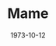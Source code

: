 ---
title: Mame
date: 1973-10-12
closing_date: 1973-10-27
layout: productions
playbill:
Theatre: Theatre Jacksonville
Venue: Little Theatre
cast:
- Patrick Dennis - Age 10: Anthony Mastroianni
- Agnes Gooch: Diane Somerville
- Vera Charles: Nancy Kaye
- Mame Dennis: Yvonne Cummings
- Ralph Devine: David Sears
- M. Lindsay Woolsey: Ken Wittich, Jr.
- Ito: Russ Kirk
- Doorman: Bill Merwin
- Elevator Boy: Tom Young
- Messenger: Steve Winemiller
- Dwight Babcock: Warren Grymes
- Artist: Bill Milton
- Art Model: Cindy DeWees
- Dance Teacher: Gert Berman
- Dancer:
  - Shirley Lightbody
  - Pete Peterson
- Leading Man: Pete Peterson
- Stage Manager: Steve Valliere
- Madame Branislowski: Gert Berman
- Gregor: Tom Corbett
- Beauregard Jackson Pickett Burnside: Jimtom Richardson
- Uncle Jeff: Nick Nicoll
- Cousin Fan: Shirley Cooke
- Sally Cato: Cindy DeWees
- Mother Burnside: Madge Bruner
- Patrick Dennis - Age 19-29: Randy Weedman
- Junior Babcock: Doug Thomas
- Mrs. Upson: Barbara Stillson
- Mr. Upson: Jim Shaw
- Gloria Upson: Roslyn Dunn
- Pegeen Ryan: Connie Wesson
- Peter Dennis: Anthony Mastroianni
- Mame's Friend:
  - Vivienne Campbell
  - Tom Corbett
  - Marlene Crippen
  - Stanley Darden
  - Dave Hammond
  - Roxanne Hayward
  - Shirley Lightbody
  - Carolyn McAfee
  - Bill Merwin
  - Bill Milton
  - Pete Peterson
  - Marge Rocca
  - David Sears
  - Vivienne Shaffer
  - Steve Winemiller
  - JoAnn Wood
  - Tom Young
crew:
- Director: Robert Knowles
- Musical Director: Rosalind MacEnulty
- Choreographer:
  - Buddy Sherwood
  - Shirley Lightbody
- Scene Design: Hal Henderson
- Stage Manager:
  - Doug Thomas
  - Terra Ohl
- Lighting Design:
  - Hal Henderson
  - Kelly Hart
- Lighting Technician:
  - Marcia Patch
  - David West
- Costumes:
  - Gert Berman
  - Mary Coyle
  - Nancy Kaye
  - Marrilee Miles
- Properties:
  - Laurie Kaden
  - Frances Bierbaum
  - Nellie Coyle
  - Geri McCord
  - Jon Pimental
- Set Construction:
  - Brian Cooke
  - Jim Cortez
  - David Stillson
  - Dwight Stillson
  - Doug Thomas
  - Steve Valliere
  - David West
- Stage Crew:
  - Steve Valliere
  - Michael Baker
  - Brian Cooke
  - Jim Cortez
  - David Stillson
  - Dwight Stillson
  - Dale Stillson
  - Tim Young
- Make-up: Hal Henderson
- Publicity: Diane Somerville
- Box Office:
  - Mrs. William Dubow
  - Mr. & Mrs. Vernon Borum
  - Mrs. Ralph Day
  - Mrs. H.L. Gilliatt
  - Mrs. J.F. Henderson
  - Miss Margaret Muller
  - Mrs. Homer S. Reynolds
  - Miss Pat Somers
  - Mrs. Michael Tkac
---